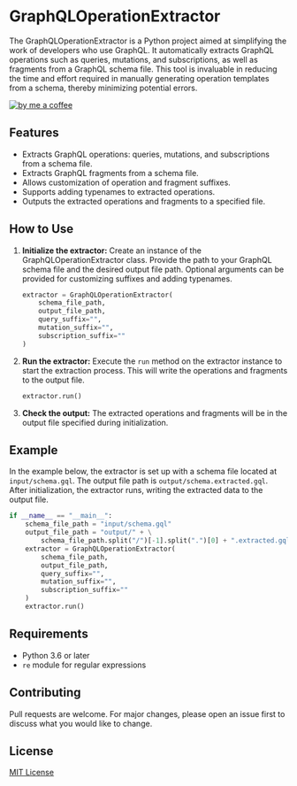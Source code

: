 # GraphQLOperationExtractor

The GraphQLOperationExtractor is a Python project aimed at simplifying the work of developers who use GraphQL. It automatically extracts GraphQL operations such as queries, mutations, and subscriptions, as well as fragments from a GraphQL schema file. This tool is invaluable in reducing the time and effort required in manually generating operation templates from a schema, thereby minimizing potential errors.

[![by me a coffee](https://www.buymeacoffee.com/assets/img/custom_images/orange_img.png)](https://www.buymeacoffee.com/silkyland)

## Features

- Extracts GraphQL operations: queries, mutations, and subscriptions from a schema file.
- Extracts GraphQL fragments from a schema file.
- Allows customization of operation and fragment suffixes.
- Supports adding typenames to extracted operations.
- Outputs the extracted operations and fragments to a specified file.

## How to Use

1. **Initialize the extractor:** Create an instance of the GraphQLOperationExtractor class. Provide the path to your GraphQL schema file and the desired output file path. Optional arguments can be provided for customizing suffixes and adding typenames.

   ```python
   extractor = GraphQLOperationExtractor(
       schema_file_path,
       output_file_path,
       query_suffix="",
       mutation_suffix="",
       subscription_suffix=""
   )
   ```

2. **Run the extractor:** Execute the `run` method on the extractor instance to start the extraction process. This will write the operations and fragments to the output file.

   ```python
   extractor.run()
   ```

3. **Check the output:** The extracted operations and fragments will be in the output file specified during initialization.

## Example

In the example below, the extractor is set up with a schema file located at `input/schema.gql`. The output file path is `output/schema.extracted.gql`. After initialization, the extractor runs, writing the extracted data to the output file.

```python
if __name__ == "__main__":
    schema_file_path = "input/schema.gql"
    output_file_path = "output/" + \
        schema_file_path.split("/")[-1].split(".")[0] + ".extracted.gql"
    extractor = GraphQLOperationExtractor(
        schema_file_path,
        output_file_path,
        query_suffix="",
        mutation_suffix="",
        subscription_suffix=""
    )
    extractor.run()
```

## Requirements

- Python 3.6 or later
- `re` module for regular expressions

## Contributing

Pull requests are welcome. For major changes, please open an issue first to discuss what you would like to change.

## License

[MIT License](https://choosealicense.com/licenses/mit/)
